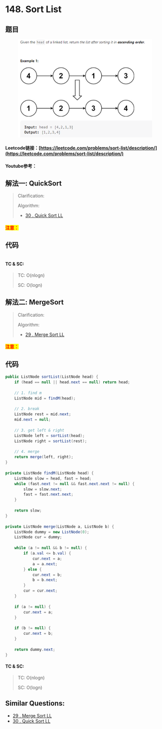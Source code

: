 # 148. Sort List

## 题目

<figure><img src="../../.gitbook/assets/image.png" alt=""><figcaption></figcaption></figure>

#### Leetcode链接：[https://leetcode.com/problems/sort-list/description/](https://leetcode.com/problems/sort-list/description/)

#### Youtube参考：

## 解法一: QuickSort

> Clarification:&#x20;
>
> Algorithm:&#x20;
>
> * [30 . Quick Sort LL](../../readme/sorting/30.-quick-sort-linked-list.md)

#### <mark style="color:red;">注意：</mark>

## 代码

```java
```

#### TC & SC:&#x20;

> TC: O(nlogn)
>
> SC: O(logn)

## 解法二: MergeSort

> Clarification:&#x20;
>
> Algorithm:&#x20;
>
> * [29 . Merge Sort LL](../../readme/sorting/29.-merge-sort-linked-list.md)

#### <mark style="color:red;">注意：</mark>

## 代码

```java
public ListNode sortList(ListNode head) {
    if (head == null || head.next == null) return head;

    // 1. find m
    ListNode mid = findM(head);

    // 2. break
    ListNode rest = mid.next;
    mid.next = null;

    // 3. get left & right
    ListNode left = sortList(head);
    ListNode right = sortList(rest);

    // 4. merge
    return merge(left, right);
}

private ListNode findM(ListNode head) {
    ListNode slow = head, fast = head;
    while (fast.next != null && fast.next.next != null) {
        slow = slow.next;
        fast = fast.next.next;
    }

    return slow;
}

private ListNode merge(ListNode a, ListNode b) {
    ListNode dummy = new ListNode(0);
    ListNode cur = dummy;

    while (a != null && b != null) {
        if (a.val <= b.val) {
            cur.next = a;
            a = a.next;
        } else {
            cur.next = b;
            b = b.next;
        }
        cur = cur.next;
    }

    if (a != null) {
        cur.next = a;
    }

    if (b != null) {
        cur.next = b;
    }

    return dummy.next;
}
```

#### TC & SC:&#x20;

> TC: O(nlogn)
>
> SC: O(logn)

## **Similar Questions:**&#x20;

* [29 . Merge Sort LL](../../readme/sorting/29.-merge-sort-linked-list.md)
* [30 . Quick Sort LL](../../readme/sorting/30.-quick-sort-linked-list.md)
